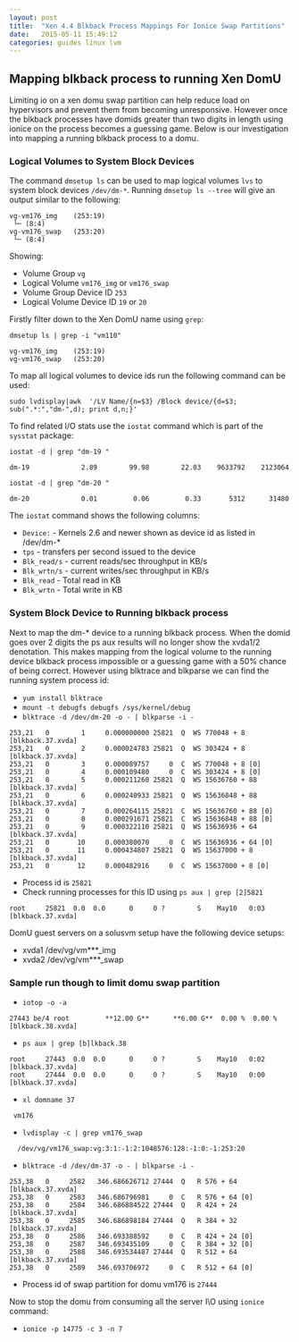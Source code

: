 ```yaml
---
layout: post
title:  "Xen 4.4 Blkback Process Mappings For Ionice Swap Partitions"
date:   2015-05-11 15:49:12
categories: guides linux lvm
---
```


## Mapping blkback process to running Xen DomU

Limiting io on a xen domu swap partition can help reduce load on hypervisors and prevent them from becoming unresponsive. However once the blkback processes have domids greater than two digits in length using ionice on the process becomes a guessing game. Below is our investigation into mapping a running blkback process to a domu.

### Logical Volumes to System Block Devices

The command `dmsetup ls` can be used to map logical volumes `lvs` to system block devices `/dev/dm-*`. Running `dmsetup ls --tree` will give an output similar to the following:

```
vg-vm176_img	(253:19)
 └─ (8:4)
vg-vm176_swap	(253:20)
 └─ (8:4)
```

Showing:

 * Volume Group `vg`
 * Logical Volume `vm176_img` or `vm176_swap`
 * Volume Group Device ID `253`
 * Logical Volume Device ID `19` or `20`

Firstly filter down to the Xen DomU name using `grep`:

`dmsetup ls | grep -i "vm110"`

```
vg-vm176_img	(253:19)
vg-vm176_swap	(253:20)
```

To map all logical volumes to device ids run the following command can be used:

`sudo lvdisplay|awk  '/LV Name/{n=$3} /Block device/{d=$3; sub(".*:","dm-",d); print d,n;}'`

To find related I/O stats use the `iostat` command which is part of the `sysstat` package:

`iostat -d | grep "dm-19 "`

```
dm-19             2.89        99.98        22.03    9633792    2123064
```

`iostat -d | grep "dm-20 "`

```
dm-20             0.01         0.06         0.33       5312      31480
```

The `iostat` command shows the following columns:

 * `Device:` - Kernels 2.6 and newer shown as device id as listed in /dev/dm-*
 * `tps` - transfers per second issued to the device
 * `Blk_read/s` - current reads/sec throughput in KB/s
 * `Blk_wrtn/s` - current writes/sec throughput in KB/s
 * `Blk_read` - Total read in KB
 * `Blk_wrtn` - Total write in KB
 
### System Block Device to Running blkback process
 
Next to map the dm-* device to a running blkback process. When the domid goes over 2 digits the ps aux results will no longer show the xvda1/2 denotation.
This makes mapping from the logical volume to the running device blkback process impossible or a guessing game with a 50% chance of being correct. However using blktrace and blkparse we can find the running system process id:

 * `yum install blktrace`
 * `mount -t debugfs debugfs /sys/kernel/debug`
 * `blktrace -d /dev/dm-20 -o - | blkparse -i -`

```
253,21   0        1     0.000000000 25821  Q  WS 770048 + 8 [blkback.37.xvda]
253,21   0        2     0.000024783 25821  Q  WS 303424 + 8 [blkback.37.xvda]
253,21   0        3     0.000089757     0  C  WS 770048 + 8 [0]
253,21   0        4     0.000109480     0  C  WS 303424 + 8 [0]
253,21   0        5     0.000211260 25821  Q  WS 15636760 + 88 [blkback.37.xvda]
253,21   0        6     0.000240933 25821  Q  WS 15636848 + 88 [blkback.37.xvda]
253,21   0        7     0.000264115 25821  C  WS 15636760 + 88 [0]
253,21   0        8     0.000291671 25821  C  WS 15636848 + 88 [0]
253,21   0        9     0.000322110 25821  Q  WS 15636936 + 64 [blkback.37.xvda]
253,21   0       10     0.000380070     0  C  WS 15636936 + 64 [0]
253,21   0       11     0.000434807 25821  Q  WS 15637000 + 8 [blkback.37.xvda]
253,21   0       12     0.000482916     0  C  WS 15637000 + 8 [0]
```

 * Process id is `25821`
 * Check running processes for this ID using `ps aux | grep [2]5821`
 
 ```
 root     25821  0.0  0.0      0     0 ?        S    May10   0:03 [blkback.37.xvda]
 ```
 
DomU guest servers on a solusvm setup have the following device setups:

 * xvda1 /dev/vg/vm***_img
 * xvda2 /dev/vg/vm***_swap

### Sample run though to limit domu swap partition

 * `iotop -o -a`

```
27443 be/4 root         **12.00 G**      **6.00 G**  0.00 %  0.00 % [blkback.38.xvda]
```


 * `ps aux | grep [b]lkback.38`
 
```
root     27443  0.0  0.0      0     0 ?        S    May10   0:02 [blkback.37.xvda]
root     27444  0.0  0.0      0     0 ?        S    May10   0:00 [blkback.37.xvda]

```

 * `xl domname 37` 
 
```
 vm176
```
 
 * `lvdisplay -c | grep vm176_swap`
  
```
  /dev/vg/vm176_swap:vg:3:1:-1:2:1048576:128:-1:0:-1:253:20
```

 * `blktrace -d /dev/dm-37 -o - | blkparse -i -`
 
```
253,38   0     2582   346.686626712 27444  Q   R 576 + 64 [blkback.37.xvda]
253,38   0     2583   346.686796981     0  C   R 576 + 64 [0]
253,38   0     2584   346.686884522 27444  Q   R 424 + 24 [blkback.37.xvda]
253,38   0     2585   346.686898184 27444  Q   R 384 + 32 [blkback.37.xvda]
253,38   0     2586   346.693388592     0  C   R 424 + 24 [0]
253,38   0     2587   346.693435109     0  C   R 384 + 32 [0]
253,38   0     2588   346.693534487 27444  Q   R 512 + 64 [blkback.37.xvda]
253,38   0     2589   346.693706972     0  C   R 512 + 64 [0]
```

 * Process id of swap partition for domu vm176 is `27444`
 
 Now to stop the domu from consuming all the server I\O using `ionice` command:
 
  * `ionice -p 14775 -c 3 -n 7`

  